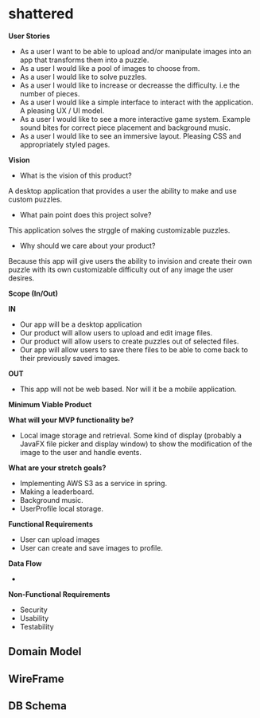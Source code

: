 # shattered

**User Stories**

- As a user I want to be able to upload and/or manipulate images into an app that transforms them into a puzzle.
- As a user I would like a pool of images to choose from.
- As a user I would like to solve puzzles.
- As a user I would like to increase or decreasse the difficulty. i.e the number of pieces. 
- As a user I would like a simple interface to interact with the application. A pleasing UX / UI model.
- As a user I would like to see a more interactive game system. Example sound bites for correct piece placement and background music.
- As a user I would like to see an immersive layout. Pleasing CSS and appropriately styled pages.

**Vision**

- What is the vision of this product?

A desktop application that provides a user the ability to make and use custom puzzles.

- What pain point does this project solve?

This application solves the strggle of making customizable puzzles.

- Why should we care about your product?

Because this app will give users the ability to invision and create their own puzzle with its own customizable difficulty out of any image the user desires.

**Scope (In/Out)**

**IN**

- Our app will be a desktop application
- Our product will allow users to upload and edit image files.
- Our product will allow users to create puzzles out of selected files.
- Our app will allow users to save there files to be able to come back to their previously saved images.

**OUT**
- This app will not be web based. Nor will it be a mobile application.

**Minimum Viable Product**

**What will your MVP functionality be?**

- Local image storage and retrieval. Some kind of display (probably a JavaFX file picker and display window) to show the modification of the image to the user and handle events.

 **What are your stretch goals?**

- Implementing AWS S3 as a service in spring.
- Making a leaderboard.
- Background music.
- UserProfile local storage.

**Functional Requirements**

- User can upload images
- User can create and save images to profile.

**Data Flow**

- 

**Non-Functional Requirements**

- Security
- Usability
- Testability

## Domain Model

## WireFrame

## DB Schema

